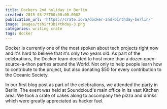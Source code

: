```yaml
---
title: Dockers 2nd holiday in Berlin
created: 2015-03-25T00:00:00.000Z
publication_url: 'https://crate.io/a/docker-2nd-birthday-berlin/'
image: images/tshirt3birthday-3.png
categories: writing crate
tags: docker
---
```


Docker is currently one of the most spoken about tech projects right now and it's hard to believe that it's only two years old. As part of the celebrations, the Docker team decided to host more than a dozen open-source-a-thon parties around the World. Not only to help people learn how to contribute to the project, but also donating $50 for every contribution to the Oceanic Society.

In our first blog post as part of the celebrations, we attended the party in Berlin. The event was held at Soundcloud's main office in its vast Kitchen area. We took a crate of cakes along to accompany the pizza and drinks which were greatly appreciated as hacker fuel.
